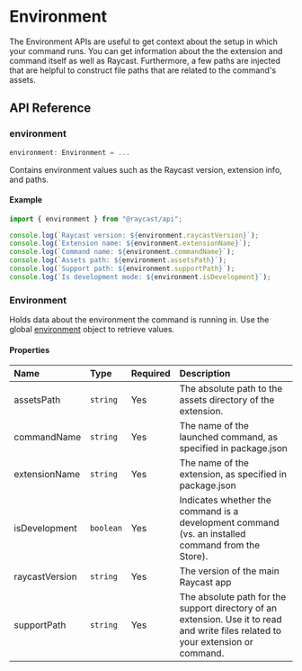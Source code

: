 # Environment

The Environment APIs are useful to get context about the setup in which your command runs. You can get information about the the extension and command itself as well as Raycast. Furthermore, a few paths are injected that are helpful to construct file paths that are related to the command's assets.

## API Reference

### environment

```typescript
environment: Environment = ...
```

Contains environment values such as the Raycast version, extension info, and paths.

#### Example

```typescript
import { environment } from "@raycast/api";

console.log(`Raycast version: ${environment.raycastVersion}`);
console.log(`Extension name: ${environment.extensionName}`);
console.log(`Command name: ${environment.commandName}`);
console.log(`Assets path: ${environment.assetsPath}`);
console.log(`Support path: ${environment.supportPath}`);
console.log(`Is development mode: ${environment.isDevelopment}`);
```

### Environment

Holds data about the environment the command is running in. Use the global [environment](https://developers.raycast.com/api-reference/environment#environment) object to retrieve values.

#### Properties

| Name | Type | Required | Description |
| :--- | :--- | :--- | :--- |
| assetsPath | <code>string</code> | Yes | The absolute path to the assets directory of the extension. |
| commandName | <code>string</code> | Yes | The name of the launched command, as specified in package.json |
| extensionName | <code>string</code> | Yes | The name of the extension, as specified in package.json |
| isDevelopment | <code>boolean</code> | Yes | Indicates whether the command is a development command (vs. an installed command from the Store). |
| raycastVersion | <code>string</code> | Yes | The version of the main Raycast app |
| supportPath | <code>string</code> | Yes | The absolute path for the support directory of an extension. Use it to read and write files related to your extension or command. |
